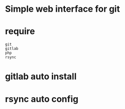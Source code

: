 ﻿# Simple web interface for git
# require
	git
	gitlab
	php
	rsync
	
# gitlab auto install 
#     

# rsync auto config
#
